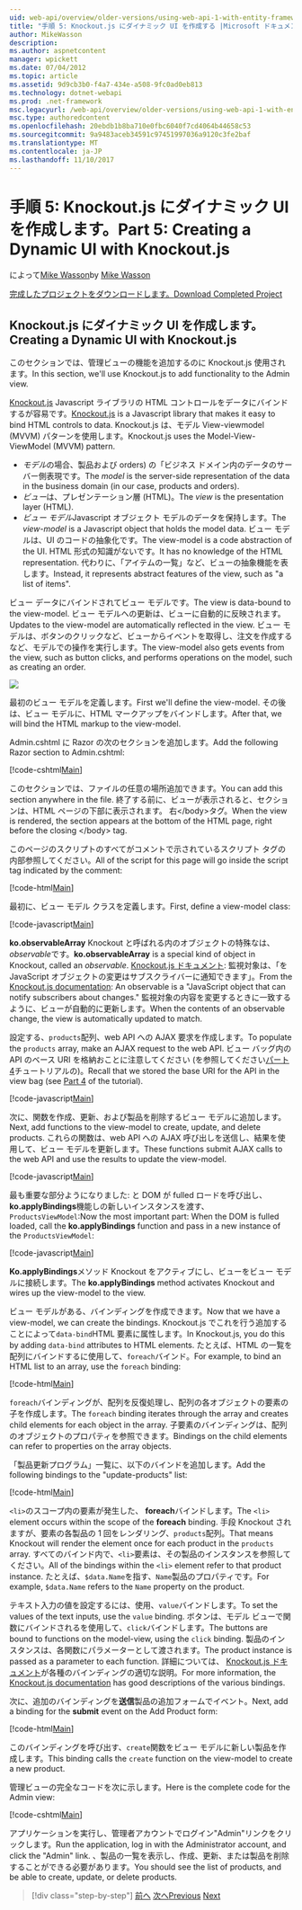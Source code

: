```yaml
---
uid: web-api/overview/older-versions/using-web-api-1-with-entity-framework-5/using-web-api-with-entity-framework-part-5
title: "手順 5: Knockout.js にダイナミック UI を作成する |Microsoft ドキュメント"
author: MikeWasson
description: 
ms.author: aspnetcontent
manager: wpickett
ms.date: 07/04/2012
ms.topic: article
ms.assetid: 9d9cb3b0-f4a7-434e-a508-9fc0ad0eb813
ms.technology: dotnet-webapi
ms.prod: .net-framework
msc.legacyurl: /web-api/overview/older-versions/using-web-api-1-with-entity-framework-5/using-web-api-with-entity-framework-part-5
msc.type: authoredcontent
ms.openlocfilehash: 20ebdb1b8ba710e0fbc6040f7cd4064b44658c53
ms.sourcegitcommit: 9a9483aceb34591c97451997036a9120c3fe2baf
ms.translationtype: MT
ms.contentlocale: ja-JP
ms.lasthandoff: 11/10/2017
---
```

<a name="part-5-creating-a-dynamic-ui-with-knockoutjs"></a><span data-ttu-id="dced8-102">手順 5: Knockout.js にダイナミック UI を作成します。</span><span class="sxs-lookup"><span data-stu-id="dced8-102">Part 5: Creating a Dynamic UI with Knockout.js</span></span>
====================
<span data-ttu-id="dced8-103">によって[Mike Wasson](https://github.com/MikeWasson)</span><span class="sxs-lookup"><span data-stu-id="dced8-103">by [Mike Wasson](https://github.com/MikeWasson)</span></span>

[<span data-ttu-id="dced8-104">完成したプロジェクトをダウンロードします。</span><span class="sxs-lookup"><span data-stu-id="dced8-104">Download Completed Project</span></span>](http://code.msdn.microsoft.com/ASP-NET-Web-API-with-afa30545)

## <a name="creating-a-dynamic-ui-with-knockoutjs"></a><span data-ttu-id="dced8-105">Knockout.js にダイナミック UI を作成します。</span><span class="sxs-lookup"><span data-stu-id="dced8-105">Creating a Dynamic UI with Knockout.js</span></span>

<span data-ttu-id="dced8-106">このセクションでは、管理ビューの機能を追加するのに Knockout.js 使用されます。</span><span class="sxs-lookup"><span data-stu-id="dced8-106">In this section, we'll use Knockout.js to add functionality to the Admin view.</span></span>

<span data-ttu-id="dced8-107">[Knockout.js](http://knockoutjs.com/) Javascript ライブラリの HTML コントロールをデータにバインドするが容易です。</span><span class="sxs-lookup"><span data-stu-id="dced8-107">[Knockout.js](http://knockoutjs.com/) is a Javascript library that makes it easy to bind HTML controls to data.</span></span> <span data-ttu-id="dced8-108">Knockout.js は、モデル View-viewmodel (MVVM) パターンを使用します。</span><span class="sxs-lookup"><span data-stu-id="dced8-108">Knockout.js uses the Model-View-ViewModel (MVVM) pattern.</span></span>

- <span data-ttu-id="dced8-109">*モデル*の場合、製品および orders) の「ビジネス ドメイン内のデータのサーバー側表現です。</span><span class="sxs-lookup"><span data-stu-id="dced8-109">The *model* is the server-side representation of the data in the business domain (in our case, products and orders).</span></span>
- <span data-ttu-id="dced8-110">*ビュー*は、プレゼンテーション層 (HTML)。</span><span class="sxs-lookup"><span data-stu-id="dced8-110">The *view* is the presentation layer (HTML).</span></span>
- <span data-ttu-id="dced8-111">*ビュー モデル*Javascript オブジェクト モデルのデータを保持します。</span><span class="sxs-lookup"><span data-stu-id="dced8-111">The *view-model* is a Javascript object that holds the model data.</span></span> <span data-ttu-id="dced8-112">ビュー モデルは、UI のコードの抽象化です。</span><span class="sxs-lookup"><span data-stu-id="dced8-112">The view-model is a code abstraction of the UI.</span></span> <span data-ttu-id="dced8-113">HTML 形式の知識がないです。</span><span class="sxs-lookup"><span data-stu-id="dced8-113">It has no knowledge of the HTML representation.</span></span> <span data-ttu-id="dced8-114">代わりに、「アイテムの一覧」など、ビューの抽象機能を表します。</span><span class="sxs-lookup"><span data-stu-id="dced8-114">Instead, it represents abstract features of the view, such as "a list of items".</span></span>

<span data-ttu-id="dced8-115">ビュー データにバインドされてビュー モデルです。</span><span class="sxs-lookup"><span data-stu-id="dced8-115">The view is data-bound to the view-model.</span></span> <span data-ttu-id="dced8-116">ビュー モデルへの更新は、ビューに自動的に反映されます。</span><span class="sxs-lookup"><span data-stu-id="dced8-116">Updates to the view-model are automatically reflected in the view.</span></span> <span data-ttu-id="dced8-117">ビュー モデルは、ボタンのクリックなど、ビューからイベントを取得し、注文を作成するなど、モデルでの操作を実行します。</span><span class="sxs-lookup"><span data-stu-id="dced8-117">The view-model also gets events from the view, such as button clicks, and performs operations on the model, such as creating an order.</span></span>

![](using-web-api-with-entity-framework-part-5/_static/image1.png)

<span data-ttu-id="dced8-118">最初のビュー モデルを定義します。</span><span class="sxs-lookup"><span data-stu-id="dced8-118">First we'll define the view-model.</span></span> <span data-ttu-id="dced8-119">その後は、ビュー モデルに、HTML マークアップをバインドします。</span><span class="sxs-lookup"><span data-stu-id="dced8-119">After that, we will bind the HTML markup to the view-model.</span></span>

<span data-ttu-id="dced8-120">Admin.cshtml に Razor の次のセクションを追加します。</span><span class="sxs-lookup"><span data-stu-id="dced8-120">Add the following Razor section to Admin.cshtml:</span></span>

[!code-cshtml[Main](using-web-api-with-entity-framework-part-5/samples/sample1.cshtml)]

<span data-ttu-id="dced8-121">このセクションでは、ファイルの任意の場所追加できます。</span><span class="sxs-lookup"><span data-stu-id="dced8-121">You can add this section anywhere in the file.</span></span> <span data-ttu-id="dced8-122">終了する前に、ビューが表示されると、セクションは、HTML ページの下部に表示されます。 右&lt;/body&gt;タグ。</span><span class="sxs-lookup"><span data-stu-id="dced8-122">When the view is rendered, the section appears at the bottom of the HTML page, right before the closing &lt;/body&gt; tag.</span></span>

<span data-ttu-id="dced8-123">このページのスクリプトのすべてがコメントで示されているスクリプト タグの内部参照してください。</span><span class="sxs-lookup"><span data-stu-id="dced8-123">All of the script for this page will go inside the script tag indicated by the comment:</span></span>

[!code-html[Main](using-web-api-with-entity-framework-part-5/samples/sample2.html)]

<span data-ttu-id="dced8-124">最初に、ビュー モデル クラスを定義します。</span><span class="sxs-lookup"><span data-stu-id="dced8-124">First, define a view-model class:</span></span>

[!code-javascript[Main](using-web-api-with-entity-framework-part-5/samples/sample3.js)]

<span data-ttu-id="dced8-125">**ko.observableArray** Knockout と呼ばれる内のオブジェクトの特殊なは、 *observable*です。</span><span class="sxs-lookup"><span data-stu-id="dced8-125">**ko.observableArray** is a special kind of object in Knockout, called an *observable*.</span></span> <span data-ttu-id="dced8-126">[Knockout.js ドキュメント](http://knockoutjs.com/documentation/observables.html): 監視対象は、「を JavaScript オブジェクトの変更はサブスクライバーに通知できます」。</span><span class="sxs-lookup"><span data-stu-id="dced8-126">From the [Knockout.js documentation](http://knockoutjs.com/documentation/observables.html): An observable is a "JavaScript object that can notify subscribers about changes."</span></span> <span data-ttu-id="dced8-127">監視対象の内容を変更するときに一致するように、ビューが自動的に更新します。</span><span class="sxs-lookup"><span data-stu-id="dced8-127">When the contents of an observable change, the view is automatically updated to match.</span></span>

<span data-ttu-id="dced8-128">設定する、`products`配列、web API への AJAX 要求を作成します。</span><span class="sxs-lookup"><span data-stu-id="dced8-128">To populate the `products` array, make an AJAX request to the web API.</span></span> <span data-ttu-id="dced8-129">ビュー バッグ内の API のベース URI を格納おことに注意してください (を参照してください[パート 4](using-web-api-with-entity-framework-part-4.md)チュートリアルの)。</span><span class="sxs-lookup"><span data-stu-id="dced8-129">Recall that we stored the base URI for the API in the view bag (see [Part 4](using-web-api-with-entity-framework-part-4.md) of the tutorial).</span></span>

[!code-javascript[Main](using-web-api-with-entity-framework-part-5/samples/sample4.js?highlight=5)]

<span data-ttu-id="dced8-130">次に、関数を作成、更新、および製品を削除するビュー モデルに追加します。</span><span class="sxs-lookup"><span data-stu-id="dced8-130">Next, add functions to the view-model to create, update, and delete products.</span></span> <span data-ttu-id="dced8-131">これらの関数は、web API への AJAX 呼び出しを送信し、結果を使用して、ビュー モデルを更新します。</span><span class="sxs-lookup"><span data-stu-id="dced8-131">These functions submit AJAX calls to the web API and use the results to update the view-model.</span></span>

[!code-javascript[Main](using-web-api-with-entity-framework-part-5/samples/sample5.js?highlight=7)]

<span data-ttu-id="dced8-132">最も重要な部分ようになりました: と DOM が fulled ロードを呼び出し、 **ko.applyBindings**機能しの新しいインスタンスを渡す、 `ProductsViewModel`:</span><span class="sxs-lookup"><span data-stu-id="dced8-132">Now the most important part: When the DOM is fulled loaded, call the **ko.applyBindings** function and pass in a new instance of the `ProductsViewModel`:</span></span>

[!code-javascript[Main](using-web-api-with-entity-framework-part-5/samples/sample6.js)]

<span data-ttu-id="dced8-133">**Ko.applyBindings**メソッド Knockout をアクティブにし、ビューをビュー モデルに接続します。</span><span class="sxs-lookup"><span data-stu-id="dced8-133">The **ko.applyBindings** method activates Knockout and wires up the view-model to the view.</span></span>

<span data-ttu-id="dced8-134">ビュー モデルがある、バインディングを作成できます。</span><span class="sxs-lookup"><span data-stu-id="dced8-134">Now that we have a view-model, we can create the bindings.</span></span> <span data-ttu-id="dced8-135">Knockout.js でこれを行う追加することによって`data-bind`HTML 要素に属性します。</span><span class="sxs-lookup"><span data-stu-id="dced8-135">In Knockout.js, you do this by adding `data-bind` attributes to HTML elements.</span></span> <span data-ttu-id="dced8-136">たとえば、HTML の一覧を配列にバインドするに使用して、`foreach`バインド。</span><span class="sxs-lookup"><span data-stu-id="dced8-136">For example, to bind an HTML list to an array, use the `foreach` binding:</span></span>

[!code-html[Main](using-web-api-with-entity-framework-part-5/samples/sample7.html?highlight=1)]

<span data-ttu-id="dced8-137">`foreach`バインディングが、配列を反復処理し、配列の各オブジェクトの要素の子を作成します。</span><span class="sxs-lookup"><span data-stu-id="dced8-137">The `foreach` binding iterates through the array and creates child elements for each object in the array.</span></span> <span data-ttu-id="dced8-138">子要素のバインディングは、配列のオブジェクトのプロパティを参照できます。</span><span class="sxs-lookup"><span data-stu-id="dced8-138">Bindings on the child elements can refer to properties on the array objects.</span></span>

<span data-ttu-id="dced8-139">「製品更新プログラム」一覧に、以下のバインドを追加します。</span><span class="sxs-lookup"><span data-stu-id="dced8-139">Add the following bindings to the "update-products" list:</span></span>

[!code-html[Main](using-web-api-with-entity-framework-part-5/samples/sample8.html)]

<span data-ttu-id="dced8-140">`<li>`のスコープ内の要素が発生した、 **foreach**バインドします。</span><span class="sxs-lookup"><span data-stu-id="dced8-140">The `<li>` element occurs within the scope of the **foreach** binding.</span></span> <span data-ttu-id="dced8-141">手段 Knockout されますが、要素の各製品の 1 回をレンダリング、`products`配列。</span><span class="sxs-lookup"><span data-stu-id="dced8-141">That means Knockout will render the element once for each product in the `products` array.</span></span> <span data-ttu-id="dced8-142">すべてのバインド内で、`<li>`要素は、その製品のインスタンスを参照してください。</span><span class="sxs-lookup"><span data-stu-id="dced8-142">All of the bindings within the `<li>` element refer to that product instance.</span></span> <span data-ttu-id="dced8-143">たとえば、`$data.Name`を指す、`Name`製品のプロパティです。</span><span class="sxs-lookup"><span data-stu-id="dced8-143">For example, `$data.Name` refers to the `Name` property on the product.</span></span>

<span data-ttu-id="dced8-144">テキスト入力の値を設定するには、使用、`value`バインドします。</span><span class="sxs-lookup"><span data-stu-id="dced8-144">To set the values of the text inputs, use the `value` binding.</span></span> <span data-ttu-id="dced8-145">ボタンは、モデル ビューで関数にバインドされるを使用して、`click`バインドします。</span><span class="sxs-lookup"><span data-stu-id="dced8-145">The buttons are bound to functions on the model-view, using the `click` binding.</span></span> <span data-ttu-id="dced8-146">製品のインスタンスは、各関数にパラメーターとして渡されます。</span><span class="sxs-lookup"><span data-stu-id="dced8-146">The product instance is passed as a parameter to each function.</span></span> <span data-ttu-id="dced8-147">詳細については、 [Knockout.js ドキュメント](http://knockoutjs.com/documentation/observables.html)が各種のバインディングの適切な説明。</span><span class="sxs-lookup"><span data-stu-id="dced8-147">For more information, the [Knockout.js documentation](http://knockoutjs.com/documentation/observables.html) has good descriptions of the various bindings.</span></span>

<span data-ttu-id="dced8-148">次に、追加のバインディングを**送信**製品の追加フォームでイベント。</span><span class="sxs-lookup"><span data-stu-id="dced8-148">Next, add a binding for the **submit** event on the Add Product form:</span></span>

[!code-html[Main](using-web-api-with-entity-framework-part-5/samples/sample9.html)]

<span data-ttu-id="dced8-149">このバインディングを呼び出す、`create`関数をビュー モデルに新しい製品を作成します。</span><span class="sxs-lookup"><span data-stu-id="dced8-149">This binding calls the `create` function on the view-model to create a new product.</span></span>

<span data-ttu-id="dced8-150">管理ビューの完全なコードを次に示します。</span><span class="sxs-lookup"><span data-stu-id="dced8-150">Here is the complete code for the Admin view:</span></span>

[!code-cshtml[Main](using-web-api-with-entity-framework-part-5/samples/sample10.cshtml)]

<span data-ttu-id="dced8-151">アプリケーションを実行し、管理者アカウントでログイン"Admin"リンクをクリックします。</span><span class="sxs-lookup"><span data-stu-id="dced8-151">Run the application, log in with the Administrator account, and click the "Admin" link.</span></span> <span data-ttu-id="dced8-152">、製品の一覧を表示し、作成、更新、または製品を削除することができる必要があります。</span><span class="sxs-lookup"><span data-stu-id="dced8-152">You should see the list of products, and be able to create, update, or delete products.</span></span>

>[!div class="step-by-step"]
<span data-ttu-id="dced8-153">[前へ](using-web-api-with-entity-framework-part-4.md)
[次へ](using-web-api-with-entity-framework-part-6.md)</span><span class="sxs-lookup"><span data-stu-id="dced8-153">[Previous](using-web-api-with-entity-framework-part-4.md)
[Next](using-web-api-with-entity-framework-part-6.md)</span></span>
